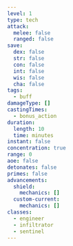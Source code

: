 ```yaml
---
level: 1
type: tech
attack:
  melee: false
  ranged: false
save:
  dex: false
  str: false
  con: false
  int: false
  wis: false
  cha: false
tags:
  - buff
damageType: []
castingTimes:
  - bonus_action
duration:
  length: 10
  time: minutes
instant: false
concentration: true
range: 0
aoe: false
detonates: false
primes: false
advancements:
  shield:
    mechanics: []
  custom-current:
    mechanics: []
classes:
  - engineer
  - infiltrator
  - sentinel
---
```

